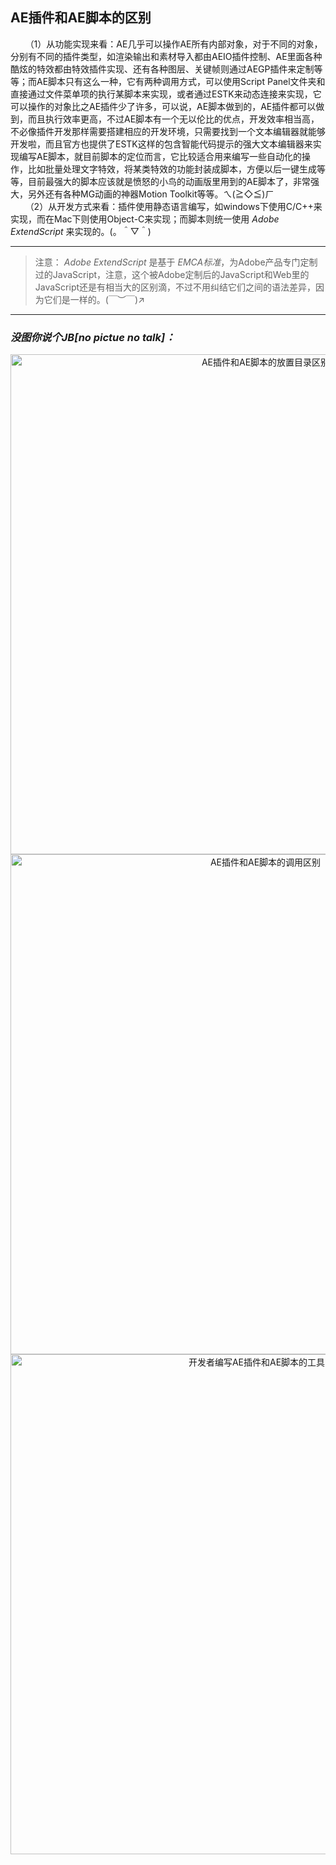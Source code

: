 ## AE插件和AE脚本的区别
 &#160;&#160;&#160;&#160;&#160;&#160;（1）从功能实现来看：AE几乎可以操作AE所有内部对象，对于不同的对象，分别有不同的插件类型，如渲染输出和素材导入都由AEIO插件控制、AE里面各种酷炫的特效都由特效插件实现、还有各种图层、关键帧则通过AEGP插件来定制等等；而AE脚本只有这么一种，它有两种调用方式，可以使用Script Panel文件夹和直接通过文件菜单项的执行某脚本来实现，或者通过ESTK来动态连接来实现，它可以操作的对象比之AE插件少了许多，可以说，AE脚本做到的，AE插件都可以做到，而且执行效率更高，不过AE脚本有一个无以伦比的优点，开发效率相当高，不必像插件开发那样需要搭建相应的开发环境，只需要找到一个文本编辑器就能够开发啦，而且官方也提供了ESTK这样的包含智能代码提示的强大文本编辑器来实现编写AE脚本，就目前脚本的定位而言，它比较适合用来编写一些自动化的操作，比如批量处理文字特效，将某类特效的功能封装成脚本，方便以后一键生成等等，目前最强大的脚本应该就是愤怒的小鸟的动画版里用到的AE脚本了，非常强大，另外还有各种MG动画的神器Motion Toolkit等等。ㄟ(≧◇≦)ㄏ
<br>
 &#160;&#160;&#160;&#160;&#160;&#160;（2）从开发方式来看：插件使用静态语言编写，如windows下使用C/C++来实现，而在Mac下则使用Object-C来实现；而脚本则统一使用 *Adobe ExtendScript* 来实现的。(。＾▽＾)

***
> 注意：
*Adobe ExtendScript* 是基于 *EMCA标准*，为Adobe产品专门定制过的JavaScript，注意，这个被Adobe定制后的JavaScript和Web里的JavaScript还是有相当大的区别滴，不过不用纠结它们之间的语法差异，因为它们是一样的。(￣︶￣)↗

***
### *没图你说个JB[no pictue no talk]：*
<div  align="center">    
<img src="assets/001/001-a16c319b.png" width = "800" alt="AE插件和AE脚本的放置目录区别" align=center />
</div>
<div  align="center">    
<img src="assets/001/001-e0835ce2.png" width = "800" alt="AE插件和AE脚本的调用区别" align=center />
</div>
<div  align="center">    
<img src="assets/001/001-a75a7363.png" width = "800" alt="开发者编写AE插件和AE脚本的工具区别" align=center />
</div>

